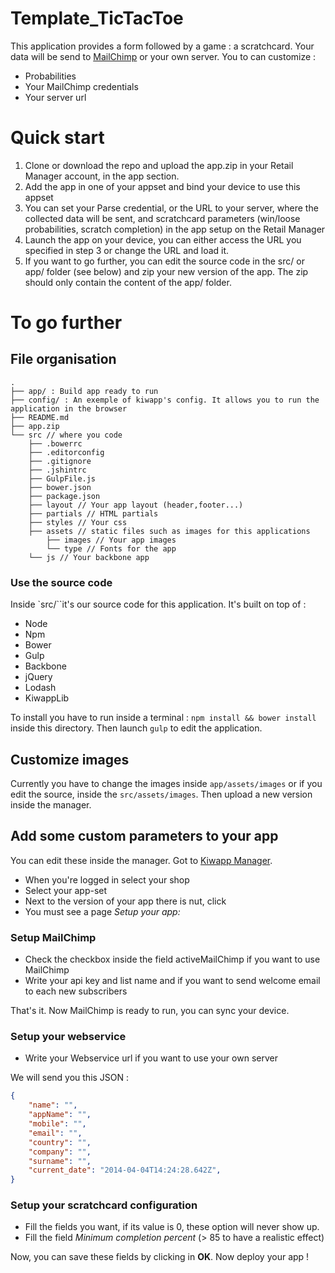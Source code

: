 # Template_TicTacToe

This application provides a form followed by a game : a scratchcard. Your data will be send to [MailChimp](http://mailchimp.com/) or your own server. You to can customize :

- Probabilities
- Your MailChimp credentials
- Your server url

# Quick start

1. Clone or download the repo and upload the app.zip in your Retail Manager account, in the app section.
2. Add the app in one of your appset and bind your device to use this appset
3. You can set your Parse credential, or the URL to your server, where the collected data will be sent, and scratchcard parameters (win/loose probabilities, scratch completion) in the app setup on the Retail Manager
4. Launch the app on your device, you can either access the URL you specified in step 3 or change the URL and load it.
5. If you want to go further, you can edit the source code in the src/ or app/ folder (see below) and zip your new version of the app. The zip should only contain the content of the app/ folder.

# To go further

## File organisation

```shell
.
├── app/ : Build app ready to run
├── config/ : An exemple of kiwapp's config. It allows you to run the application in the browser
├── README.md
├── app.zip
└── src // where you code
    ├── .bowerrc
    ├── .editorconfig
    ├── .gitignore
    ├── .jshintrc
    ├── GulpFile.js
    ├── bower.json
    ├── package.json
    ├── layout // Your app layout (header,footer...)
    ├── partials // HTML partials
    ├── styles // Your css
    ├── assets // static files such as images for this applications
        ├── images // Your app images
        └── type // Fonts for the app
    └── js // Your backbone app
```

### Use the source code

Inside `src/``it's our source code for this application. It's built on top of :

- Node
- Npm
- Bower
- Gulp
- Backbone
- jQuery
- Lodash
- KiwappLib

To install you have to run inside a terminal : `npm install && bower install` inside this directory.
Then launch `gulp` to edit the application.

## Customize images

Currently you have to change the images inside `app/assets/images` or if you edit the source, inside the `src/assets/images`. Then upload a new version inside the manager.

## Add some custom parameters to your app

You can edit these inside the manager. Got to [Kiwapp Manager](https://retail.kiwapp.com/site/login).

- When you're logged in select your shop
- Select your app-set
- Next to the version of your app there is nut, click
- You must see a page *Setup your app:*

### Setup MailChimp

- Check the checkbox inside the field activeMailChimp if you want to use MailChimp
- Write your api key and list name and if you want to send welcome email to each new subscribers

That's it. Now MailChimp is ready to run, you can sync your device.

### Setup your webservice

- Write your Webservice url if you want to use your own server

We will send you this JSON :

```json
{
    "name": "",
    "appName": "",
    "mobile": "",
    "email": "",
    "country": "",
    "company": "",
    "surname": "",
    "current_date": "2014-04-04T14:24:28.642Z",
}
```

### Setup your scratchcard configuration

- Fill the fields you want, if its value is 0, these option will never show up.
- Fill the field *Minimum completion percent* (> 85 to have a realistic effect)


Now, you can save these fields by clicking in **OK**. Now deploy your app !